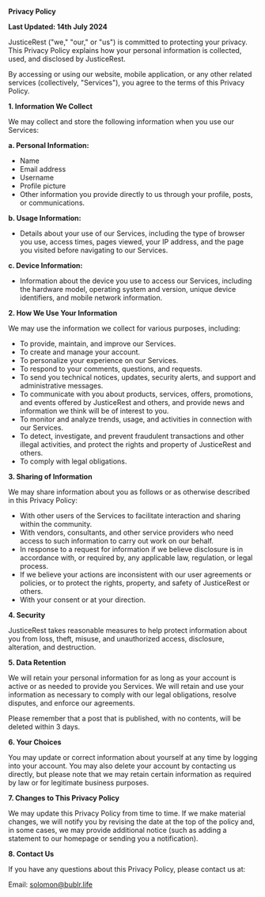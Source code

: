 **Privacy Policy**

**Last Updated: 14th July 2024**

JusticeRest ("we," "our," or "us") is committed to protecting your privacy. This Privacy Policy explains how your personal information is collected, used, and disclosed by JusticeRest.

By accessing or using our website, mobile application, or any other related services (collectively, "Services"), you agree to the terms of this Privacy Policy.

**1. Information We Collect**

We may collect and store the following information when you use our Services:

**a. Personal Information:**
- Name
- Email address
- Username
- Profile picture
- Other information you provide directly to us through your profile, posts, or communications.

**b. Usage Information:**
- Details about your use of our Services, including the type of browser you use, access times, pages viewed, your IP address, and the page you visited before navigating to our Services.

**c. Device Information:**
- Information about the device you use to access our Services, including the hardware model, operating system and version, unique device identifiers, and mobile network information.

**2. How We Use Your Information**

We may use the information we collect for various purposes, including:

- To provide, maintain, and improve our Services.
- To create and manage your account.
- To personalize your experience on our Services.
- To respond to your comments, questions, and requests.
- To send you technical notices, updates, security alerts, and support and administrative messages.
- To communicate with you about products, services, offers, promotions, and events offered by JusticeRest and others, and provide news and information we think will be of interest to you.
- To monitor and analyze trends, usage, and activities in connection with our Services.
- To detect, investigate, and prevent fraudulent transactions and other illegal activities, and protect the rights and property of JusticeRest and others.
- To comply with legal obligations.

**3. Sharing of Information**

We may share information about you as follows or as otherwise described in this Privacy Policy:

- With other users of the Services to facilitate interaction and sharing within the community.
- With vendors, consultants, and other service providers who need access to such information to carry out work on our behalf.
- In response to a request for information if we believe disclosure is in accordance with, or required by, any applicable law, regulation, or legal process.
- If we believe your actions are inconsistent with our user agreements or policies, or to protect the rights, property, and safety of JusticeRest or others.
- With your consent or at your direction.

**4. Security**

JusticeRest takes reasonable measures to help protect information about you from loss, theft, misuse, and unauthorized access, disclosure, alteration, and destruction.

**5. Data Retention**

We will retain your personal information for as long as your account is active or as needed to provide you Services. We will retain and use your information as necessary to comply with our legal obligations, resolve disputes, and enforce our agreements.

Please remember that a post that is published, with no contents, will be deleted within 3 days.

**6. Your Choices**

You may update or correct information about yourself at any time by logging into your account. You may also delete your account by contacting us directly, but please note that we may retain certain information as required by law or for legitimate business purposes.

**7. Changes to This Privacy Policy**

We may update this Privacy Policy from time to time. If we make material changes, we will notify you by revising the date at the top of the policy and, in some cases, we may provide additional notice (such as adding a statement to our homepage or sending you a notification).

**8. Contact Us**

If you have any questions about this Privacy Policy, please contact us at:

Email: solomon@bublr.life